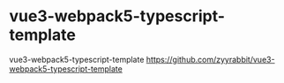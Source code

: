 # vue3-webpack5-typescript-template
vue3-webpack5-typescript-template
https://github.com/zyyrabbit/vue3-webpack5-typescript-template

